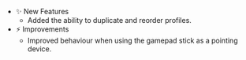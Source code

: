 -   ✨ New Features
    -   Added the ability to duplicate and reorder profiles.
-   ⚡️ Improvements
    -   Improved behaviour when using the gamepad stick as a pointing device.
